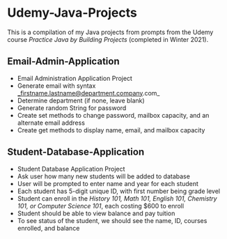 # Udemy-Java-Projects
This is a compilation of my Java projects from prompts from the Udemy course _Practice Java by Building Projects_ (completed in Winter 2021).

## Email-Admin-Application
* Email Administration Application Project
* Generate email with syntax _firstname.lastname@department.company.com_
* Determine department (if none, leave blank)
* Generate random String for password
* Create set methods to change password, mailbox capacity, and an alternate email address
* Create get methods to display name, email, and mailbox capacity

## Student-Database-Application
* Student Database Application Project
* Ask user how many new students will be added to database
* User will be prompted to enter name and year for each student
* Each student has 5-digit unique ID, with first number being grade level
* Student can enroll in the _History 101, Math 101, English 101, Chemistry 101, or Computer Science 101_, each costing $600 to enroll
* Student should be able to view balance and pay tuition
* To see status of the student, we should see the name, ID, courses enrolled, and balance
